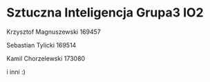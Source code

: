 # Sztuczna Inteligencja Grupa3 IO2

Krzysztof Magnuszewski 169457

Sebastian Tylicki 169514

Kamil Chorzelewski 173080

i inni :)
